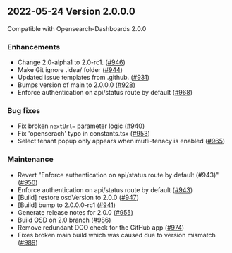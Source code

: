 ## 2022-05-24 Version 2.0.0.0

Compatible with Opensearch-Dashboards 2.0.0

### Enhancements
* Change 2.0-alpha1 to 2.0-rc1. ([#946](https://github.com/opensearch-project/security-dashboards-plugin/pull/946))
* Make Git ignore .idea/ folder ([#944](https://github.com/opensearch-project/security-dashboards-plugin/pull/944))
* Updated issue templates from .github. ([#931](https://github.com/opensearch-project/security-dashboards-plugin/pull/931))
* Bumps version of main to 2.0.0.0 ([#928](https://github.com/opensearch-project/security-dashboards-plugin/pull/928))
* Enforce authentication on api/status route by default ([#968](https://github.com/opensearch-project/security-dashboards-plugin/pull/968))

### Bug fixes
* Fix broken `nextUrl=` parameter logic ([#940](https://github.com/opensearch-project/security-dashboards-plugin/pull/940))
* Fix 'openserach' typo in constants.tsx ([#953](https://github.com/opensearch-project/security-dashboards-plugin/pull/953))
* Select tenant popup only appears when mutli-tenacy is enabled ([#965](https://github.com/opensearch-project/security-dashboards-plugin/pull/965))

### Maintenance
* Revert "Enforce authentication on api/status route by default (#943)" ([#950](https://github.com/opensearch-project/security-dashboards-plugin/pull/950))
* Enforce authentication on api/status route by default ([#943](https://github.com/opensearch-project/security-dashboards-plugin/pull/943))
* [Build] restore osdVersion to 2.0.0 ([#947](https://github.com/opensearch-project/security-dashboards-plugin/pull/947))
* [Build] bump to 2.0.0.0-rc1 ([#941](https://github.com/opensearch-project/security-dashboards-plugin/pull/941))
* Generate release notes for 2.0.0 ([#955](https://github.com/opensearch-project/security-dashboards-plugin/pull/955))
* Build OSD on 2.0 branch ([#986](https://github.com/opensearch-project/security-dashboards-plugin/pull/986))
* Remove redundant DCO check for the GitHub app ([#974](https://github.com/opensearch-project/security-dashboards-plugin/pull/974))
* Fixes broken main build which was caused due to version mismatch ([#989](https://github.com/opensearch-project/security-dashboards-plugin/pull/989))
